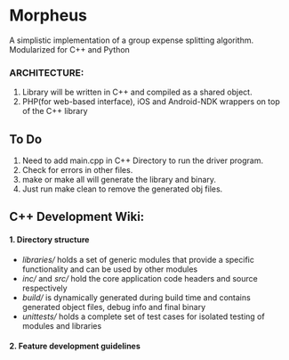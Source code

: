 # Morpheus
A simplistic implementation of a group expense splitting algorithm.
Modularized for C++ and Python

### ARCHITECTURE:

1. Library will be written in C++ and compiled as a shared object.
2. PHP(for web-based interface), iOS and Android-NDK wrappers on top of the C++ library

## To Do
1. Need to add main.cpp in C++ Directory to run the driver program.
2. Check for errors in other files.
3. make or make all will generate the library and binary.
4. Just run make clean to remove the generated obj files.

## C++ Development Wiki:

#### 1. Directory structure
- *libraries/* holds a set of generic modules that provide a specific functionality and can be used by other modules
- *inc/* and *src/* hold the core application code headers and source respectively
- *build/* is dynamically generated during build time and contains generated object files, debug info and final binary
- *unittests/* holds a complete set of test cases for isolated testing of modules and libraries

#### 2. Feature development guidelines
